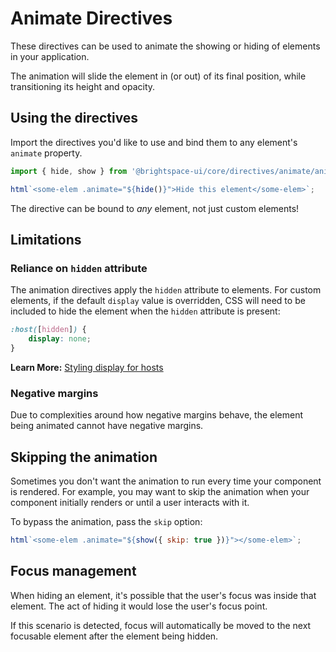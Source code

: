 # Animate Directives

These directives can be used to animate the showing or hiding of elements in your application.

The animation will slide the element in (or out) of its final position, while transitioning its height and opacity.

## Using the directives

Import the directives you'd like to use and bind them to any element's `animate` property.

```javascript
import { hide, show } from '@brightspace-ui/core/directives/animate/animate.js';

html`<some-elem .animate="${hide()}">Hide this element</some-elem>`;
```

The directive can be bound to _any_ element, not just custom elements!

## Limitations

### Reliance on `hidden` attribute

The animation directives apply the `hidden` attribute to elements. For custom elements, if the default `display` value is overridden, CSS will need to be included to hide the element when the `hidden` attribute is present:

```css
:host([hidden]) {
	display: none;
}
```

**Learn More:** [Styling display for hosts](https://github.com/BrightspaceUI/guide/wiki/LitElement-Best-Practices-&-Gotchas#-do-style-the-display-value-of-the-host)

### Negative margins

Due to complexities around how negative margins behave, the element being animated cannot have negative margins.

## Skipping the animation

Sometimes you don't want the animation to run every time your component is rendered. For example, you may want to skip the animation when your component initially renders or until a user interacts with it.

To bypass the animation, pass the `skip` option:

```javascript
html`<some-elem .animate="${show({ skip: true })}"></some-elem>`;
```

## Focus management

When hiding an element, it's possible that the user's focus was inside that element. The act of hiding it would lose the user's focus point.

If this scenario is detected, focus will automatically be moved to the next focusable element after the element being hidden.
